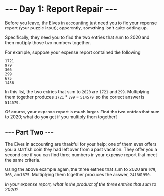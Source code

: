 # --- Day 1: Report Repair ---

Before you leave, the Elves in accounting just need you to fix your expense report (your puzzle input); apparently, something isn't quite adding up.

Specifically, they need you to find the two entries that sum to 2020 and then multiply those two numbers together.

For example, suppose your expense report contained the following:

```
1721
979
366
299
675
1456
```

In this list, the two entries that sum to `2020` are `1721` and `299`. Multiplying them together produces `1721` \* `299` = `514579`, so the correct answer is `514579`.

Of course, your expense report is much larger. Find the two entries that sum to 2020; what do you get if you multiply them together?

## --- Part Two ---

The Elves in accounting are thankful for your help; one of them even offers you a starfish coin they had left over from a past vacation. They offer you a second one if you can find three numbers in your expense report that meet the same criteria.

Using the above example again, the three entries that sum to 2020 are `979`, `366`, and `675`. Multiplying them together produces the answer, `241861950`.

_In your expense report, what is the product of the three entries that sum to 2020?_
